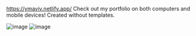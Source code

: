 https://ymaviv.netlify.app/
Check out my portfolio on both computers and mobile devices! Created without templates.

![image](https://github.com/user-attachments/assets/292e6111-cb6b-4acc-960e-05646876825c)
![image](https://github.com/user-attachments/assets/6b232702-8d1f-47b1-899d-4a1a4e83a35c)


